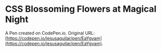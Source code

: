 # CSS Blossoming Flowers at Magical Night 

A Pen created on CodePen.io. Original URL: [https://codepen.io/jesusaguilar/pen/EaYgvam](https://codepen.io/jesusaguilar/pen/EaYgvam).

